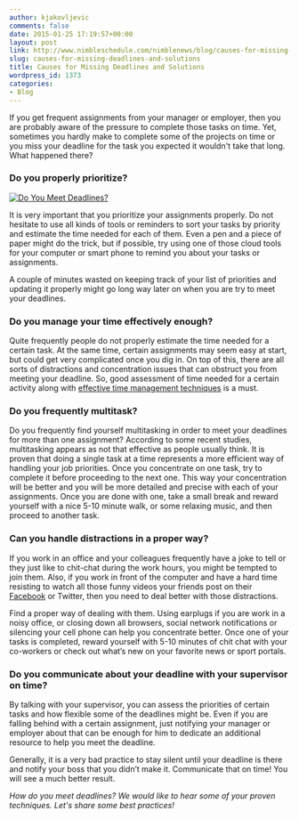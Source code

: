 ```yaml
---
author: kjakovljevic
comments: false
date: 2015-01-25 17:19:57+00:00
layout: post
link: http://www.nimbleschedule.com/nimblenews/blog/causes-for-missing-deadlines-and-solutions/
slug: causes-for-missing-deadlines-and-solutions
title: Causes for Missing Deadlines and Solutions
wordpress_id: 1373
categories:
- Blog
---
```


If you get frequent assignments from your manager or employer, then you are probably aware of the pressure to complete those tasks on time. Yet, sometimes you hardly make to complete some of the projects on time or you miss your deadline for the task you expected it wouldn't take that long. What happened there?



### Do you properly prioritize?



[![Do You Meet Deadlines?](http://www.nimbleschedule.com/wp-content/uploads/2015/01/meet-deadlines-thumb.jpg)](http://www.nimbleschedule.com/wp-content/uploads/2015/01/meet-deadlines.jpg)

It is very important that you prioritize your assignments properly. Do not hesitate to use all kinds of tools or reminders to sort your tasks by priority and estimate the time needed for each of them. Even a pen and a piece of paper might do the trick, but if possible, try using one of those cloud tools for your computer or smart phone to remind you about your tasks or assignments.

A couple of minutes wasted on keeping track of your list of priorities and updating it properly might go long way later on when you are try to meet your deadlines. 



### Do you manage your time effectively enough?



Quite frequently people do not properly estimate the time needed for a certain task. At the same time, certain assignments may seem easy at start, but could get very complicated once you dig in. On top of this, there are all sorts of distractions and concentration issues that can obstruct you from meeting your deadline. So, good assessment of time needed for a certain activity along with [effective time management techniques](http://www.nimbleschedule.com/time-management-techniques/) is a must.



### Do you frequently multitask?



Do you frequently find yourself multitasking in order to meet your deadlines for more than one assignment? According to some recent studies, multitasking appears as not that effective as people usually think. It is proven that doing a single task at a time represents a more efficient way of handling your job priorities. Once you concentrate on one task, try to complete it before proceeding to the next one. This way your concentration will be better and you will be more detailed and precise with each of your assignments. Once you are done with one, take a small break and reward yourself with a nice 5-10 minute walk, or some relaxing music, and then proceed to another task.



### Can you handle distractions in a proper way?



If you work in an office and your colleagues frequently have a joke to tell or they just like to chit-chat during the work hours, you might be tempted to join them. Also, if you work in front of the computer and have a hard time resisting to watch all those funny videos your friends post on their [Facebook](http://www.nimbleschedule.com/can-facebook-be-good-for-your-business/) or Twitter, then you need to deal better with those distractions. 

Find a proper way of dealing with them. Using earplugs if you are work in a noisy office, or closing down all browsers, social network notifications or silencing your cell phone can help you concentrate better. Once one of your tasks is completed, reward yourself with 5-10 minutes of chit chat with your co-workers or check out what’s new on your favorite news or sport portals. 



### Do you communicate about your deadline with your supervisor on time?



By talking with your supervisor, you can assess the priorities of certain tasks and how flexible some of the deadlines might be. Even if you are falling behind with a certain assignment, just notifying your manager or employer about that can be enough for him to dedicate an additional resource to help you meet the deadline.

Generally, it is a very bad practice to stay silent until your deadline is there and notify your boss that you didn’t make it. Communicate that on time! You will see a much better result. 

_How do you meet deadlines? We would like to hear some of your proven techniques. Let's share some best practices!_

